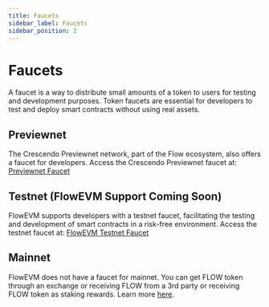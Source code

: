 ```yaml
---
title: Faucets
sidebar_label: Faucets
sidebar_position: 2
---
```


# Faucets

A faucet is a way to distribute small amounts of a token to users for testing and development purposes.
Token faucets are essential for developers to test and deploy smart contracts without using real assets.

## Previewnet

The Crescendo Previewnet network, part of the Flow ecosystem, also offers a faucet for developers. Access the Crescendo Previewnet faucet at: [Previewnet Faucet](https://previewnet-faucet.onflow.org/fund-account)

## Testnet (FlowEVM Support Coming Soon)

FlowEVM supports developers with a testnet faucet, facilitating the testing and development of smart contracts in a risk-free environment. Access the testnet faucet at: [FlowEVM Testnet Faucet](https://testnet-faucet.onflow.org/fund-account)

## Mainnet

FlowEVM does not have a faucet for mainnet. You can get FLOW token through an exchange or receiving FLOW from a 3rd party or receiving FLOW token as staking rewards. Learn more [here](https://flow.com/use-flow/flow-token).